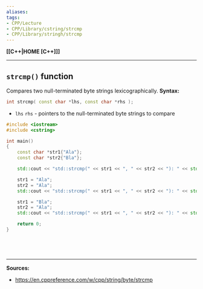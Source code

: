 ```yaml
---
aliases:
tags:
- CPP/Lecture
- CPP/Library/cstring/strcmp
- CPP/Library/stringh/strcmp
---
```

**[[C++|HOME [C++]]]**

---
## `strcmp()` function
Compares two null-terminated byte strings lexicographically.
**Syntax:**
```cpp
int strcmp( const char *lhs, const char *rhs );
```
- `lhs` `rhs` - pointers to the null-terminated byte strings to compare

```cpp
#include <iostream>
#include <cstring>

int main()
{
    const char *str1{"Ala"};
    const char *str2{"Bla"};

    std::cout << "std::strcmp(" << str1 << ", " << str2 << "): " << std::strcmp(str1, str2) << std::endl;

    str1 = "Ala";
    str2 = "Ala";
    std::cout << "std::strcmp(" << str1 << ", " << str2 << "): " << std::strcmp(str1, str2) << std::endl;

    str1 = "Bla";
    str2 = "Ala";
    std::cout << "std::strcmp(" << str1 << ", " << str2 << "): " << std::strcmp(str1, str2) << std::endl;

    return 0;
}
```

<br>

# 
---
**Sources:**
- https://en.cppreference.com/w/cpp/string/byte/strcmp